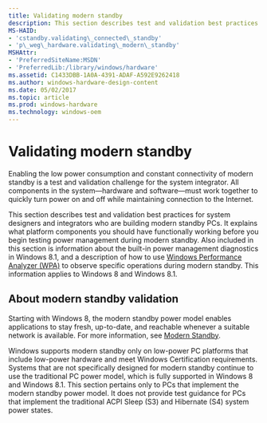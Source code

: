 ```yaml
---
title: Validating modern standby
description: This section describes test and validation best practices for system designers and integrators who are building modern standby PCs.
MS-HAID:
- 'cstandby.validating\_connected\_standby'
- 'p\_weg\_hardware.validating\_modern\_standby'
MSHAttr:
- 'PreferredSiteName:MSDN'
- 'PreferredLib:/library/windows/hardware'
ms.assetid: C1433DBB-1A0A-4391-ADAF-A592E9262418
ms.author: windows-hardware-design-content
ms.date: 05/02/2017
ms.topic: article
ms.prod: windows-hardware
ms.technology: windows-oem
---
```


# Validating modern standby


Enabling the low power consumption and constant connectivity of modern standby is a test and validation challenge for the system integrator. All components in the system—hardware and software—must work together to quickly turn power on and off while maintaining connection to the Internet.

This section describes test and validation best practices for system designers and integrators who are building modern standby PCs. It explains what platform components you should have functionally working before you begin testing power management during modern standby. Also included in this section is information about the built-in power management diagnostics in Windows 8.1, and a description of how to use [Windows Performance Analyzer (WPA)](https://msdn.microsoft.com/windows/hardware/commercialize/test/wpt/windows-performance-analyzer) to observe specific operations during modern standby. This information applies to Windows 8 and Windows 8.1.

## About modern standby validation


Starting with Windows 8, the modern standby power model enables applications to stay fresh, up-to-date, and reachable whenever a suitable network is available. For more information, see [Modern Standby](modern-standby.md).

Windows supports modern standby only on low-power PC platforms that include low-power hardware and meet Windows Certification requirements. Systems that are not specifically designed for modern standby continue to use the traditional PC power model, which is fully supported in Windows 8 and Windows 8.1. This section pertains only to PCs that implement the modern standby power model. It does not provide test guidance for PCs that implement the traditional ACPI Sleep (S3) and Hibernate (S4) system power states.

 

 






